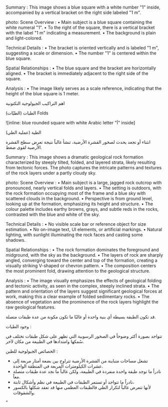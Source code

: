 Summary : This image shows a blue square with a white number "1" inside, accompanied by a vertical bracket on the right side labeled "1 m".

photo:
Scene Overview :
  • Main subject is a blue square containing the white numeral "1".
  • To the right of the square, there is a vertical bracket with the label "1 m" indicating a measurement.
  • The background is plain and light-colored.

Technical Details :
  • The bracket is oriented vertically and is labeled "1 m", suggesting a scale or dimension.
  • The number "1" is centered within the blue square.

Spatial Relationships :
  • The blue square and the bracket are horizontally aligned.
  • The bracket is immediately adjacent to the right side of the square.

Analysis :
  • The image likely serves as a scale reference, indicating that the height of the blue square is 1 meter. <!-- figure, from page 0 (l=0.829,t=0.033,r=0.934,b=0.085), with ID 64336b14-b898-412e-ae6f-8e304dcc6b86 -->

اهم التراكيب الجيولوجية التكتونية <!-- text, from page 0 (l=0.523,t=0.100,r=0.910,b=0.140), with ID 916db1af-9ca3-4e62-8d39-f3be93b84b8b -->

الطيات (الطيّات) Folds

![inline: blue rounded square with white Arabic letter "أ" inside] <!-- text, from page 0 (l=0.621,t=0.147,r=0.910,b=0.189), with ID ff5f953e-796b-4572-bf00-7784b109b262 -->

الطية (عملية الطي)

انثناء أو تجعد يحدث لصخور القشرة الأرضية، تنشأ غالباً نتيجة تعرض سطح القشرة الأرضية لقوى ضغط. <!-- text, from page 0 (l=0.490,t=0.203,r=0.907,b=0.372), with ID 8d1f747e-bdbb-430f-84b6-fbf26ff061a7 -->

Summary : This image shows a dramatic geological rock formation characterized by steeply tilted, folded, and layered strata, likely resulting from tectonic forces. The photo captures the intricate patterns and textures of the rock layers under a partly cloudy sky.

photo:
Scene Overview :
  • Main subject is a large, jagged rock outcrop with pronounced, nearly vertical folds and layers.
  • The setting is outdoors, with the rock formation occupying most of the frame and a blue sky with scattered clouds in the background.
  • Perspective is from ground level, looking up at the formation, emphasizing its height and structure.
  • The colour palette includes earthy browns, grays, and subtle reds in the rocks, contrasted with the blue and white of the sky.

Technical Details :
  • No visible scale bar or reference object for size estimation.
  • No on-image text, UI elements, or artificial markings.
  • Natural lighting, with sunlight illuminating the rock faces and casting some shadows.

Spatial Relationships :
  • The rock formation dominates the foreground and midground, with the sky as the background.
  • The layers of rock are sharply angled, converging toward the center and top of the formation, creating a visually striking V-shaped or chevron pattern.
  • The composition centers the most prominent fold, drawing attention to the geological structure.

Analysis :
  • The image visually emphasizes the effects of geological folding and tectonic activity, as seen in the complex, steeply inclined strata.
  • The pattern and orientation of the layers suggest significant geological forces at work, making this a clear example of folded sedimentary rocks.
  • The absence of vegetation and the prominence of the rock layers highlight the raw geological features. <!-- figure, from page 0 (l=0.060,t=0.094,r=0.487,b=0.393), with ID 51cb29c2-4d11-4d0c-bab8-efe2a168fc3b -->

قد تكون الطبقة بسيطة أي بنية واحدة أو غالبًا ما تكون مكونة من عدة طبقات متصلة. <!-- text, from page 0 (l=0.248,t=0.421,r=0.910,b=0.451), with ID be210891-198b-4f50-bceb-7b959c6531a8 -->

وجود الطيات :

تتواجد بصورة أكثر وضوحاً في الصخور الرسوبية التي تظهر على شكل طبقات تختلف في سُمكها وامتدادها في الطبيعة من مكان لآخر. <!-- text, from page 0 (l=0.060,t=0.466,r=0.912,b=0.559), with ID 255fff5d-d593-4a7d-8ea4-997d044c3a80 -->

الخصائص الجيولوجية للطين :

- تشغل مساحات متباينة من القشرة الأرضية تتراوح بين بضعة أمتار مربعة إلى عشرات الكيلومترات المربعة في المنطقة الواحدة.
- نادراً ما توجد طبقة واحدة منفردة في الطبيعة، ولكن غالباً ما نجد عدة طبقات متصلة معاً.
- نادراً ما تتواجد أو تستمر الطبقات في الطبيعة في نظم وأشكال ثابتة،
- لأنها تتعرض غالباً لتكرار الطي فالطبقات العظمى منها قد تعقد شكلها بالكسور والشقوقات. <!-- text, from page 0 (l=0.053,t=0.582,r=0.912,b=0.782), with ID ded69e98-30c3-4c5b-b686-9d03411665a5 -->

“ <!-- marginalia, from page 0 (l=0.873,t=0.937,r=0.902,b=0.956), with ID 6b0a2da9-15f5-492e-b666-8add2b633f25 -->